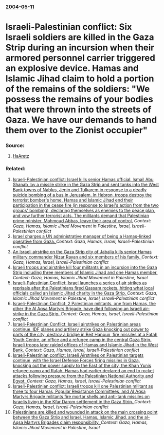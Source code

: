 ### [2004-05-11](/news/2004/05/11/index.md)

#  Israeli-Palestinian conflict: Six Israeli soldiers are killed in the Gaza Strip during an incursion when their armored personnel carrier triggered an explosive device. Hamas and Islamic Jihad claim to hold a portion of the remains of the soldiers: "We possess the remains of your bodies that were thrown into the streets of Gaza. We have our demands to hand them over to the Zionist occupier" 




### Source:

1. [HaAretz](http://www.haaretz.com/hasen/spages/426159.html)

### Related:

1. [ Israeli-Palestinian conflict: Israel kills senior Hamas official, Ismail Abu Shanab, by a missile strike in the Gaza Strip and sent tanks into the West Bank towns of Nablus, Jenin and Tulkarem in response to a deadly suicide bombing of a bus in Jerusalem. In Hebron, troops destroy the terrorist bomber's home. Hamas and Islamic Jihad end their participation in the cease fire (in response to Israel's action from the two groups' bombing), declaring themselves as enemies to the peace plan, and vow further terrorist acts. The militants demand that Palestinian prime minister, Mahmoud Abbas, leave their area of control.](/news/2003/08/21/israeli-palestinian-conflict-israel-kills-senior-hamas-official-ismail-abu-shanab-by-a-missile-strike-in-the-gaza-strip-and-sent-tanks-i.md) _Context: Gaza, Hamas, Islamic Jihad Movement in Palestine, Israel, Israeli-Palestinian conflict_
2. [Israel charges a UN administrative manager of being a Hamas-linked operative from Gaza. ](/news/2016/08/9/israel-charges-a-un-administrative-manager-of-being-a-hamas-linked-operative-from-gaza.md) _Context: Gaza, Hamas, Israel, Israeli-Palestinian conflict_
3. [ An Israeli airstrike on the Gaza Strip city of Jabalia kills senior Hamas military commander Nizar Rayan and six members of his family. ](/news/2009/01/1/an-israeli-airstrike-on-the-gaza-strip-city-of-jabalia-kills-senior-hamas-military-commander-nizar-rayan-and-six-members-of-his-family.md) _Context: Gaza, Hamas, Israel, Israeli-Palestinian conflict_
4. [ Israeli troops and airstrike kill four militants in an incursion into the Gaza Strip including three members of Islamic Jihad and one Hamas member. ](/news/2007/07/26/israeli-troops-and-airstrike-kill-four-militants-in-an-incursion-into-the-gaza-strip-including-three-members-of-islamic-jihad-and-one-hamas.md) _Context: Gaza, Hamas, Islamic Jihad Movement in Palestine, Israel_
5. [ Israeli-Palestinian Conflict: Israel launches a series of air strikes as reprisals after the Palestinians fired Qassam rockets, hitting what local officials called an Islamic Jihad charity in the Gaza Strip. ](/news/2005/12/4/israeli-palestinian-conflict-israel-launches-a-series-of-air-strikes-as-reprisals-after-the-palestinians-fired-qassam-rockets-hitting-wha.md) _Context: Gaza, Islamic Jihad Movement in Palestine, Israel, Israeli-Palestinian conflict_
6. [ Israeli-Palestinian Conflict: 2 Palestinian militants, one from Hamas, the other the Al Aqsa Martyrs Brigade, have died following an Israeli air-strike in the Gaza Strip. ](/news/2005/11/1/israeli-palestinian-conflict-2-palestinian-militants-one-from-hamas-the-other-the-al-aqsa-martyrs-brigade-have-died-following-an-israel.md) _Context: Gaza, Hamas, Israel, Israeli-Palestinian conflict_
7. [ Israeli-Palestinian Conflict: Israeli airstrikes on Palestinian areas continue. IDF planes and artillery strike Gaza knocking out power to parts of the city, destroy a bridge in Beit Hanoun, fire missiles at a Fatah Youth Centre, an office and a refugee camp in the central Gaza Strip. Israeli troops later raided offices of Hamas and Islamic Jihad in the West Bank. ](/news/2005/09/28/israeli-palestinian-conflict-israeli-airstrikes-on-palestinian-areas-continue-idf-planes-and-artillery-strike-gaza-knocking-out-power-to.md) _Context: Gaza, Hamas, Israel, Israeli-Palestinian conflict_
8. [ Israeli-Palestinian conflict: Israeli Airstrikes on Palestinian targets continue, with the Israel Defense Forces firing missiles in Gaza, knocking out the power supply to the East of the city, the Khan Yunis refugee camp and Rafah. Hamas had earlier declared an end to rocket attacks following pressure from the Palestinian National Authority and Egypt. ](/news/2005/09/26/israeli-palestinian-conflict-israeli-airstrikes-on-palestinian-targets-continue-with-the-israel-defense-forces-firing-missiles-in-gaza-k.md) _Context: Gaza, Hamas, Israel, Israeli-Palestinian conflict_
9. [ Israeli-Palestinian conflict: Israeli troops kill one Palestinian militant as three to four Hamas, Popular Resistance Committees, and Al Aqsa Martyrs Brigade militants fire mortar shells and anti-tank missiles on Israelis living in the Kfar Darom settlement in the Gaza Strip. ](/news/2005/05/20/israeli-palestinian-conflict-israeli-troops-kill-one-palestinian-militant-as-three-to-four-hamas-popular-resistance-committees-and-al-aq.md) _Context: Gaza, Hamas, Israel, Israeli-Palestinian conflict_
10. [ Palestinians are killed and wounded in attack on the main crossing point between the Gaza Strip and Israel. Hamas, Islamic Jihad, and the al-Aqsa Martyrs Brigades claim responsibility. ](/news/2004/03/6/palestinians-are-killed-and-wounded-in-attack-on-the-main-crossing-point-between-the-gaza-strip-and-israel-hamas-islamic-jihad-and-the-a.md) _Context: Gaza, Hamas, Islamic Jihad Movement in Palestine, Israel_
